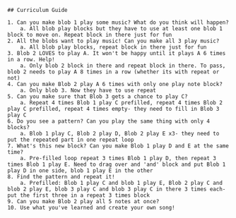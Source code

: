	## Curriculum Guide
	
	1. Can you make blob 1 play some music? What do you think will happen?
		a. All blob play blocks but they have to use at least one blob 1 block to move on. Repeat block in there just for fun
	2. All the blobs want to play music! Can you make all 3 play music?
		a. All blob play blocks, repeat block in there just for fun
	3. Blob 2 LOVES to play A. It won't be happy until it plays A 6 times in a row. Help!
		a. Only blob 2 block in there and repeat block in there. To pass, blob 2 needs to play A 8 times in a row (whether its with repeat or not)
	4. Can you make Blob 2 play A 6 times with only one play note block?
		a. Only blob 3. Now they have to use repeat
	5. Can you make sure that Blob 3 gets a chance to play C?
		a. Repeat 4 times Blob 1 play C prefilled, repeat 4 times Blob 2 play C prefilled, repeat 4 times empty- they need to fill in Blob 3 play C
	6. Do you see a pattern? Can you play the same thing with only 4 blocks?
		a. Blob 1 play C, Blob 2 play D, Blob 2 play E x3- they need to put the repeated part in one repeat loop
	7. What's this new block? Can you make Blob 1 play D and E at the same time?
		a. Pre-filled loop repeat 3 times Blob 1 play D, then repeat 3 times Blob 1 play E. Need to drag over and 'and' block and put Blob 1 play D in one side, blob 1 play E in the other
	8. Find the pattern and repeat it!
		a. Prefilled: Blob 1 play C and blob 1 play E, Blob 2 play C and blob 2 play E, blob 3 play C and blob 3 play C in there 3 times each- put the first three in a repeat 3 times block
	9. Can you make Blob 2 play all 5 notes at once?
    10. Use what you've learned and create your own song!